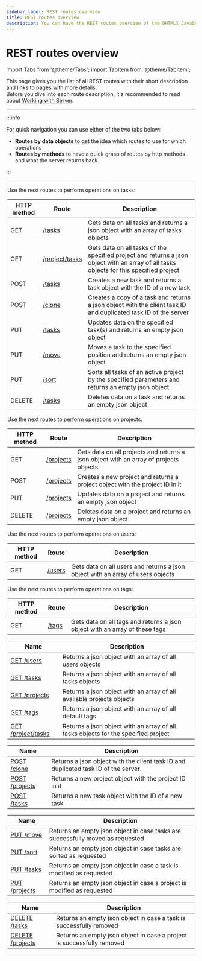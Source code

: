 ```yaml
---
sidebar_label: REST routes overview
title: REST routes overview
description: You can have the REST routes overview of the DHTMLX JavaScript To Do List library. Browse developer guides and API reference, try out code examples and live demos, and download a free 30-day evaluation version of DHTMLX To Do List.
---
```


# REST routes overview

import Tabs from '@theme/Tabs';
import TabItem from '@theme/TabItem';

This page gives you the list of all REST routes with their short description and links to pages with more details.<br> Before you dive into each route description, it's recommended to read about [Working with Server](guides/working_with_server.md).

---

:::info

For quick navigation you can use either of the two tabs below:

- **Routes by data objects** to get the idea which routes to use for which operations 
- **Routes by methods** to have a quick grasp of routes by http methods and what the server returns back

:::
<div style="border: solid #F8F8F8">
<Tabs>
<TabItem value="name" label="Routes by data objects">
<Tabs>
<TabItem value="tasks" label="tasks">
<p>Use the next routes to perform operations on tasks:</p>
<table>
<thead>
<tr>
<th>HTTP method</th>
<th>Route</th>
<th>Description</th>
</tr>
</thead>
<tbody>
<tr>
<td>GET</td>
<td><a href="/api/rest_api/routes/get_routes/get_tasks"> /tasks</a></td>
<td>Gets data on all tasks and returns a json object with an array of tasks objects</td>
</tr>
<tr>
<td>GET</td>
<td><a href="/api/rest_api/routes/get_routes/get_projecttasks"> /project/tasks</a></td>
<td>Gets data on all tasks of the specified project and returns a json object with an array of all tasks objects for this specified project</td>
</tr>
<tr>
<td>POST</td>
<td><a href="/api/rest_api/routes/post_routes/post_tasks"> /tasks</a></td>
<td>Creates a new task and returns a task object with the ID of a new task</td>
</tr>
<tr>
<td>POST</td>
<td><a href="/api/rest_api/routes/post_routes/post_clone"> /clone</a></td>
<td>Creates a copy of a task and returns a json object with the client task ID and duplicated task ID of the server</td>
</tr>
<tr>
<td>PUT</td>
<td><a href="/api/rest_api/routes/put_routes/put_tasks"> /tasks</a></td>
<td>Updates data on the specified task(s) and returns an empty json object</td>
</tr>
<tr>
<td>PUT</td>
<td><a href="/api/rest_api/routes/put_routes/put_move"> /move</a></td>
<td>Moves a task to the specified position and returns an empty json object</td>
</tr>
<tr>
<td>PUT</td>
<td><a href="/api/rest_api/routes/put_routes/put_sort"> /sort</a></td>
<td>Sorts all tasks of an active project by the specified parameters and returns an empty json object</td>
</tr>
<tr>
<td>DELETE</td>
<td><a href="/api/rest_api/routes/delete_routes/delete_tasks"> /tasks</a></td>
<td>Deletes data on a task and returns an empty json object</td>
</tr>

</tbody>
</table>
</TabItem>
<TabItem value="projects" label="projects">
<p>Use the next routes to perform operations on projects:</p>
<table>
<thead>
<tr>
<th>HTTP method</th>
<th>Route</th>
<th>Description</th>

</tr>
</thead>
<tbody>
<tr>
<td>GET</td>
<td><a href="/api/rest_api/routes/get_routes/get_projects"> /projects</a></td>
<td>Gets data on all projects and returns a json object with an array of projects objects</td>
</tr>
<tr>
<td>POST</td>
<td ><a href="/api/rest_api/routes/post_routes/post_projects"> /projects</a></td>
<td>Creates a new project and returns a project object with the project ID in it</td>
</tr>
<tr>
<td>PUT</td>
<td><a href="/api/rest_api/routes/put_routes/put_projects"> /projects</a></td><td>Updates data on a project and returns an empty json object</td>
</tr>
<tr>
<td>DELETE</td>
<td><a href="/api/rest_api/routes/delete_routes/delete_projects"> /projects</a></td>
<td>Deletes data on a project and returns an empty json object</td>
</tr>
</tbody>
</table>
</TabItem>

<TabItem value="users" label="users">
<p>Use the next routes to perform operations on users:</p>
<table>
<thead>
<tr>
<th>HTTP method</th>
<th>Route</th>
<th>Description</th>
</tr>
</thead>
<tbody>
<tr>
<td>GET</td>
<td><a href="/api/rest_api/routes/get_routes/get_users"> /users</a></td>
<td>Gets data on all users and returns a json object with an array of users objects</td>
</tr>
</tbody>
</table>
</TabItem>

<TabItem value="tags" label="tags">
<p>Use the next routes to perform operations on tags:</p>
<table>
<thead>
<tr>
<th >HTTP method</th>
<th>Route</th>
<th >Description</th>
</tr>
</thead>
<tbody>
<tr>
<td>GET</td>
<td><a href="/api/rest_api/routes/get_routes/get_tags"> /tags</a></td>
<td>Gets data on all tags and returns a json object with an array of these tags</td>
</tr>

</tbody>
</table>
</TabItem>

</Tabs>

</TabItem>

<TabItem value="method" label="Routes by methods">
<Tabs>
<TabItem value="GET" label="GET">
<table>
<thead>
<tr>
<th>Name</th>
<th>Description</th>
</tr>
</thead>
<tbody>
<tr>
<td><a href="/api/rest_api/routes/get_routes/get_users">GET /users</a></td>
<td>Returns a json object with an array of all users objects</td>
</tr>
<tr>
<td><a href="/api/rest_api/routes/get_routes/get_tasks">GET /tasks</a></td>
<td>Returns a json object with an array of all tasks objects</td>
</tr>
<tr>
<td><a href="/api/rest_api/routes/get_routes/get_projects">GET /projects</a></td>
<td>Returns a json object with an array of all available projects objects</td>
</tr>
<tr>
<td><a href="/api/rest_api/routes/get_routes/get_tags">GET /tags</a></td>
<td>Returns a json object with an array of all default tags</td>
</tr>
<tr>
<td><a href="/api/rest_api/routes/get_routes/get_projecttasks">GET /project/tasks</a></td>
<td>Returns a json object with an array of all tasks objects for the specified project</td>
</tr>
</tbody>
</table>

</TabItem>
  
<TabItem value="POST" label="POST">   
<table>
<thead>
<tr>
<th>Name</th>
<th>Description</th>
</tr>
</thead>
<tbody>
<tr>
<td ><a href="/api/rest_api/routes/post_routes/post_clone">POST /clone</a></td>
<td >Returns a json object with the client task ID and duplicated task ID of the server.</td>
</tr>
<tr>
<td><a href="/api/rest_api/routes/post_routes/post_projects">POST /projects</a></td>
<td>Returns a new project object with the project ID in it</td>
</tr>
<tr>
<td><a href="/api/rest_api/routes/post_routes/post_tasks">POST /tasks</a></td>
<td>Returns a new task object with the ID of a new task</td>
</tr>
</tbody>
</table>
</TabItem>
<TabItem value="PUT" label="PUT">
<table>
<thead>
<tr>
<th >Name</th>
<th >Description</th>
</tr>
</thead>
<tbody>
<tr>
<td ><a href="/api/rest_api/routes/put_routes/put_move">PUT /move</a></td>
<td >Returns an empty json object in case tasks are successfully moved as requested</td>
</tr>
<tr>
<td ><a href="/api/rest_api/routes/put_routes/put_sort">PUT /sort</a></td>
<td >Returns an empty json object in case tasks are sorted as requested</td>
</tr>
<tr>
<td><a href="/api/rest_api/routes/put_routes/put_tasks">PUT /tasks</a></td>
<td>Returns an empty json object in case a task is modified as requested</td>
</tr>
<tr>
<td><a href="/api/rest_api/routes/put_routes/put_projects">PUT /projects</a></td><td>Returns an empty json object in case a project is modified as requested</td>
</tr>
</tbody>
</table> 
</TabItem>
  
<TabItem value="DELETE" label="DELETE">
<table>
<thead>
<tr>
<th >Name</th>
<th >Description</th>
</tr>
</thead>
<tbody>
<tr>
<td><a href="/api/rest_api/routes/delete_routes/delete_tasks">DELETE /tasks</a></td>
<td>Returns an empty json object in case a task is successfully removed</td>
</tr>
<tr>
<td ><a href="/api/rest_api/routes/delete_routes/delete_projects">DELETE /projects</a></td>
<td >Returns an empty json object in case a project is successfully removed</td>
</tr>
</tbody>
</table>

</TabItem>
</Tabs>

</TabItem>
</Tabs>
</div>